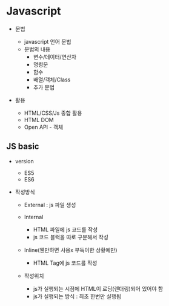 # Javascript

- 문법
  - javascript 언어 문법
  - 문법의 내용
    - 변수/데이터/연산자
    - 명령문
    - 함수
    - 배열/객체/Class
    - 추가 문법

- 활용
  - HTML/CSS/Js 종합 활용
  - HTML DOM
  - Open API - 객체

## JS basic

- version
  - ES5
  - ES6

- 작성방식
  - External : js 파일 생성
  - Internal
    - HTML 파일에 js 코드를 작성
    - js 코드 블럭을 따로 구분해서 작성
  - Inline(웬만하면 사용x 부득이한 상황에만)
    - HTML Tag에 js 코드를 작성

  - 작성위치
    - js가 실행되는 시점에 HTML이 로딩(렌더링)되어 있어야 함 
    - js가 실행되는 방식 : 최초 한번만 실행됨